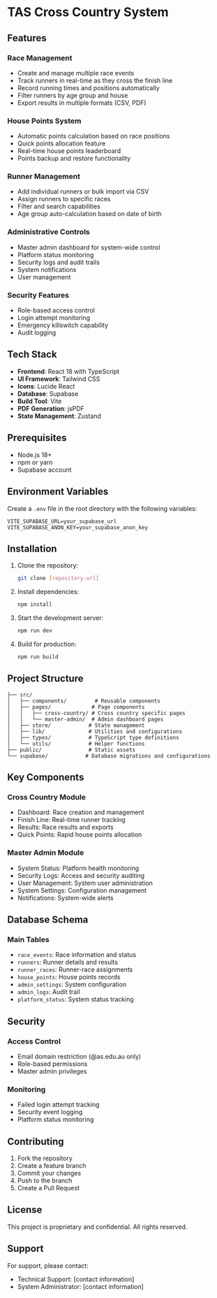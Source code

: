 # TAS Cross Country System

## Features


### Race Management
- Create and manage multiple race events
- Track runners in real-time as they cross the finish line
- Record running times and positions automatically
- Filter runners by age group and house
- Export results in multiple formats (CSV, PDF)

### House Points System
- Automatic points calculation based on race positions
- Quick points allocation feature
- Real-time house points leaderboard
- Points backup and restore functionality

### Runner Management
- Add individual runners or bulk import via CSV
- Assign runners to specific races
- Filter and search capabilities
- Age group auto-calculation based on date of birth

### Administrative Controls
- Master admin dashboard for system-wide control
- Platform status monitoring
- Security logs and audit trails
- System notifications
- User management

### Security Features
- Role-based access control
- Login attempt monitoring
- Emergency killswitch capability
- Audit logging

## Tech Stack

- **Frontend**: React 18 with TypeScript
- **UI Framework**: Tailwind CSS
- **Icons**: Lucide React
- **Database**: Supabase
- **Build Tool**: Vite
- **PDF Generation**: jsPDF
- **State Management**: Zustand

## Prerequisites

- Node.js 18+
- npm or yarn
- Supabase account

## Environment Variables

Create a `.env` file in the root directory with the following variables:

```env
VITE_SUPABASE_URL=your_supabase_url
VITE_SUPABASE_ANON_KEY=your_supabase_anon_key
```

## Installation

1. Clone the repository:
   ```bash
   git clone [repository-url]
   ```

2. Install dependencies:
   ```bash
   npm install
   ```

3. Start the development server:
   ```bash
   npm run dev
   ```

4. Build for production:
   ```bash
   npm run build
   ```

## Project Structure

```
├── src/
│   ├── components/         # Reusable components
│   ├── pages/             # Page components
│   │   ├── cross-country/ # Cross country specific pages
│   │   └── master-admin/  # Admin dashboard pages
│   ├── store/            # State management
│   ├── lib/              # Utilities and configurations
│   ├── types/            # TypeScript type definitions
│   └── utils/            # Helper functions
├── public/               # Static assets
└── supabase/            # Database migrations and configurations
```

## Key Components

### Cross Country Module
- Dashboard: Race creation and management
- Finish Line: Real-time runner tracking
- Results: Race results and exports
- Quick Points: Rapid house points allocation

### Master Admin Module
- System Status: Platform health monitoring
- Security Logs: Access and security auditing
- User Management: System user administration
- System Settings: Configuration management
- Notifications: System-wide alerts

## Database Schema

### Main Tables
- `race_events`: Race information and status
- `runners`: Runner details and results
- `runner_races`: Runner-race assignments
- `house_points`: House points records
- `admin_settings`: System configuration
- `admin_logs`: Audit trail
- `platform_status`: System status tracking

## Security

### Access Control
- Email domain restriction (@as.edu.au only)
- Role-based permissions
- Master admin privileges

### Monitoring
- Failed login attempt tracking
- Security event logging
- Platform status monitoring

## Contributing

1. Fork the repository
2. Create a feature branch
3. Commit your changes
4. Push to the branch
5. Create a Pull Request

## License

This project is proprietary and confidential. All rights reserved.

## Support

For support, please contact:
- Technical Support: [contact information]
- System Administrator: [contact information]
